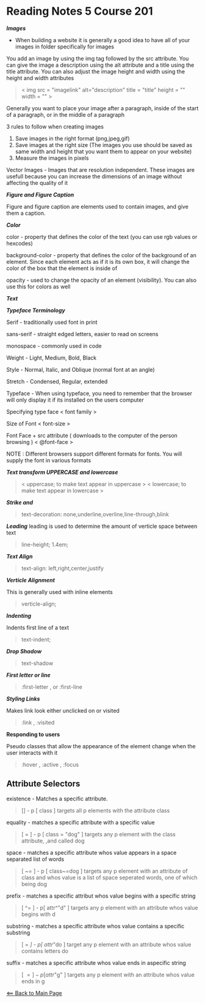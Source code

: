 # Reading Notes 5 Course 201

__*Images*__

- When building a website it is generally a good idea to have all of your images in folder specifically for images

You add an image by using the img tag followed by the src attribute. You can give the image a description using the alt attribute and a title using the title attribute. You can also adjust the image height and width using the height and width attributes

> < img src = "imagelink" alt="description" title = "title" height = "" width = "" >

Generally you want to place your image after a paragraph, inside of the start of a paragraph, or in the middle of a paragraph

3 rules to follow when creating images

1. Save images in the right format (png,jpeg,gif)
2. Save images at the right size (The images you use should be saved as same width and height that you want them to appear on your website)
3. Measure the images in pixels

Vector Images - Images that are resolution independent. These images are usefull because you can increase the dimensions of an image without affecting the quality of it

__*Figure and Figure Caption*__

Figure and figure caption are elements used to contain images, and give them a caption.

__*Color*__

color - property that defines the color of the text (you can use rgb values or hexcodes)

background-color - property that defines the color of the background of an element. Since each element acts as if it is its own box, it will change the color of the box that the element is inside of

opacity - used to change the opacity of an element (visibility). You can also use this for colors as well

__*Text*__

__*Typeface Terminology*__

Serif - traditionally used font in print

sans-serif - straight edged letters, easier to read on screens

monospace - commonly used in code

Weight - Light, Medium, Bold, Black

Style - Normal, Italic, and Oblique (normal font at an angle)

Stretch - Condensed, Regular, extended

Typeface - When using typeface, you need to remember that the browser will only display it if its installed on the users computer

Specifying type face
< font family >

Size of Font
< font-size >

Font Face + src attribute ( downloads to the computer of the person browsing )
< @font-face >

NOTE : Different browsers support different formats for fonts. You will supply the font in various formats

__*Text transform UPPERCASE and lowercase*__

> < uppercase; to make text appear in uppercase >
> < lowercase; to make text appear in lowercase >

__*Strike and*__

> text-decoration: none,underline,overline,line-through,blink

__*Leading*__
leading is used to determine the amount of verticle space between text
> line-height; 1.4em;

__*Text Align*__

> text-align: left,right,center,justify

__*Verticle Alignment*__

This is generally used with inline elements

> verticle-align;

__*Indenting*__

Indents first line of a text
> text-indent;

__*Drop Shadow*__

> text-shadow

__*First letter or line*__

> :first-letter , or  :first-line

__*Styling Links*__

Makes link look either unclicked on or visited
> :link , :visited

__**Responding to users**__

Pseudo classes that allow the appearance of the element change when the user interacts with it
> :hover , :active , :focus

## Attribute Selectors

existence - Matches a specific attribute.
> [] - p [ class ] targets all p elements with the attribute class

equality - matches a specific attribute with a specific value
> [ = ] - p [ class = "dog" ] targets any p element with the class attribute, ,and called dog

space - matches a specific attribute whos value appears in a space separated list of words
> [ ~= ] - p [ class~=dog ] targets any p element with an attribute of class and whos value is a list of space seperated words, one of which being dog

prefix - matches a specific attribut whos value begins with a specific string
> [ ^= ] - p[ attr^"d" ] targets any p element with an attribute whos value begins with d

substring - matches a specific attribute whos value contains a specific substring
> [ *= ] - p[ attr*"do ] target any p element with an attribute whos value contains letters do

suffix - matches a specific attribute whos value ends in aspecific string
> [ $= ] - p[ attr$"g" ] targets any p element with an attribute whos value ends in g

[<== Back to Main Page](README.md)
